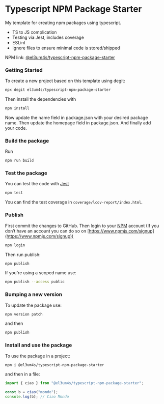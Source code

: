 # Typescript NPM Package Starter
My template for creating npm packages using typescript.

- TS to JS complication
- Testing via Jest, includes coverage
- ESLint
- Ignore files to ensure minimal code is stored/shipped

NPM link: [@el3um4s/typescript-npm-package-starter](https://www.npmjs.com/package/@el3um4s/typescript-npm-package-starter)

### Getting Started

To create a new project based on this template using degit:

```bash
npx degit el3um4s/typescript-npm-package-starter
```

Then install the dependencies with

```bash
npm install
```

Now update the name field in package.json with your desired package name. Then update the homepage field in package.json. And finally add your code.

### Build the package

Run

```bash
npm run build
```

### Test the package

You can test the code with [Jest](https://jestjs.io/)

```bash
npm test
```

You can find the test coverage in `coverage/lcov-report/index.html`.

### Publish

First commit the changes to GitHub. Then login to your [NPM](https://www.npmjs.com) account (If you don’t have an account you can do so on [https://www.npmjs.com/signup](https://www.npmjs.com/signup))

```bash
npm login
```

Then run publish:

```bash
npm publish
```

If you're using a scoped name use:

```bash
npm publish --access public
```

### Bumping a new version

To update the package use:

```bash
npm version patch
```

and then

```bash
npm publish
```

### Install and use the package

To use the package in a project:

```bash
npm i @el3um4s/typescript-npm-package-starter
```

and then in a file:

```ts
import { ciao } from "@el3um4s/typescript-npm-package-starter";

const b = ciao("mondo");
console.log(b); // Ciao Mondo
```